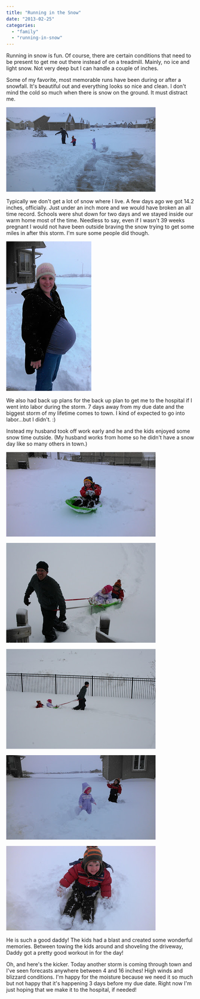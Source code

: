 ```yaml
---
title: "Running in the Snow"
date: "2013-02-25"
categories: 
  - "family"
  - "running-in-snow"
---
```


Running in snow is fun. Of course, there are certain conditions that need to be present to get me out there instead of on a treadmill. Mainly, no ice and light snow. Not very deep but I can handle a couple of inches.  
  
Some of my favorite, most memorable runs have been during or after a snowfall. It's beautiful out and everything looks so nice and clean. I don't mind the cold so much when there is snow on the ground. It must distract me.  
  
  

[![](images/IMAG0169.jpg)](http://amotherspace.net/wp-content/uploads/2013/02/IMAG01691.jpg)

  
Typically we don't get a lot of snow where I live. A few days ago we got 14.2 inches, officially. Just under an inch more and we would have broken an all time record. Schools were shut down for two days and we stayed inside our warm home most of the time. Needless to say, even if I wasn't 39 weeks pregnant I would not have been outside braving the snow trying to get some miles in after this storm. I'm sure some people did though.  
  
  

[![](images/IMAG0118.jpg)](http://amotherspace.net/wp-content/uploads/2013/02/IMAG01181.jpg)

  
We also had back up plans for the back up plan to get me to the hospital if I went into labor during the storm. 7 days away from my due date and the biggest storm of my lifetime comes to town. I kind of expected to go into labor...but I didn't. :)  
  
Instead my husband took off work early and he and the kids enjoyed some snow time outside. (My husband works from home so he didn't have a snow day like so many others in town.)  
  
  

[![](images/IMAG0116.jpg)](http://amotherspace.net/wp-content/uploads/2013/02/IMAG01161.jpg)

  

[![](images/IMG_7865.jpg)](http://amotherspace.net/wp-content/uploads/2013/02/IMG_78651.jpg)

  

[![](images/IMG_7869.jpg)](http://amotherspace.net/wp-content/uploads/2013/02/IMG_78691.jpg)

  

[![](images/IMAG0173.jpg)](http://amotherspace.net/wp-content/uploads/2013/02/IMAG01731.jpg)

  

[![](images/IMAG0171.jpg)](http://amotherspace.net/wp-content/uploads/2013/02/IMAG01711.jpg)

  

He is such a good daddy! The kids had a blast and created some wonderful memories. Between towing the kids around and shoveling the driveway, Daddy got a pretty good workout in for the day!

  

Oh, and here's the kicker. Today another storm is coming through town and I've seen forecasts anywhere between 4 and 16 inches! High winds and blizzard conditions. I'm happy for the moisture because we need it so much but not happy that it's happening 3 days before my due date. Right now I'm just hoping that we make it to the hospital, if needed!

